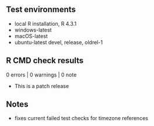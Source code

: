 ## Test environments

* local R installation, R 4.3.1
* windows-latest
* macOS-latest
* ubuntu-latest devel, release, oldrel-1

## R CMD check results

0 errors | 0 warnings | 0 note

* This is a patch release

## Notes

* fixes current failed test checks for timezone references
